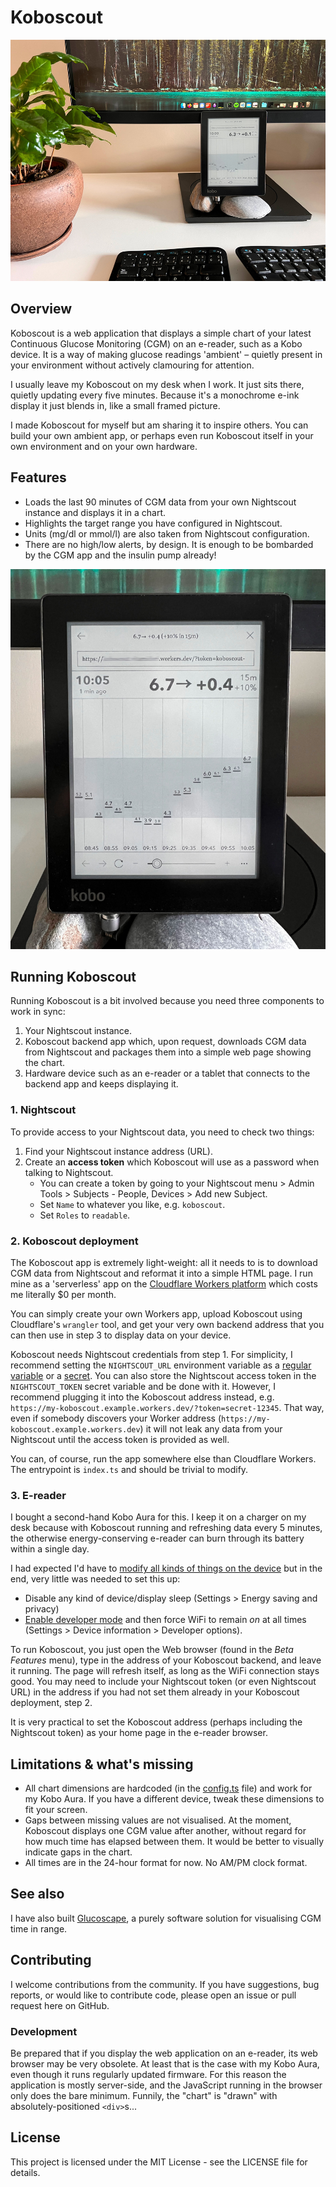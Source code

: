 # Koboscout

![](koboscout1.jpg)

## Overview

Koboscout is a web application that displays a simple chart of your latest Continuous Glucose Monitoring (CGM) on an e-reader, such as a Kobo device. It is a way of making glucose readings 'ambient' – quietly present in your environment without actively clamouring for attention.

I usually leave my Koboscout on my desk when I work. It just sits there, quietly updating every five minutes. Because it's a monochrome e-ink display it just blends in, like a small framed picture.

I made Koboscout for myself but am sharing it to inspire others. You can build your own ambient app, or perhaps even run Koboscout itself in your own environment and on your own hardware.

## Features

- Loads the last 90 minutes of CGM data from your own Nightscout instance and displays it in a chart.
- Highlights the target range you have configured in Nightscout.
- Units (mg/dl or mmol/l) are also taken from Nightscout configuration.
- There are no high/low alerts, by design. It is enough to be bombarded by the CGM app and the insulin pump already!

![](koboscout2.jpg)

## Running Koboscout

Running Koboscout is a bit involved because you need three components to work in sync:
1. Your Nightscout instance.
2. Koboscout backend app which, upon request, downloads CGM data from Nightscout and packages them into a simple
   web page showing the chart.
3. Hardware device such as an e-reader or a tablet that connects to the backend app and keeps displaying it.

### 1. Nightscout
To provide access to your Nightscout data, you need to check two things:

1. Find your Nightscout instance address (URL).
2. Create an **access token** which Koboscout will use as a password when talking to Nightscout.
    - You can create a token by going to your Nightscout menu > Admin Tools > Subjects - People, Devices > Add new Subject.
    - Set `Name` to whatever you like, e.g. `koboscout`.
    - Set `Roles` to `readable`.

### 2. Koboscout deployment
The Koboscout app is extremely light-weight: all it needs to is to download CGM data from Nightscout
and reformat it into a simple HTML page. I run mine as a 'serverless' app on the
[Cloudflare Workers platform](https://workers.cloudflare.com/) which costs me literally $0 per month.

You can simply create your own Workers app, upload Koboscout using Cloudflare's `wrangler` tool,
and get your very own backend address that you can then use in step 3 to display data on your device.

Koboscout needs Nightscout credentials from step 1. For simplicity, I recommend setting the `NIGHTSCOUT_URL` environment
variable as a [regular variable](https://developers.cloudflare.com/workers/configuration/environment-variables/)
or a [secret](https://developers.cloudflare.com/workers/configuration/secrets/).
You can also store the Nightscout access token in the `NIGHTSCOUT_TOKEN` secret variable and be done with it.
However, I recommend plugging it into the Koboscout address instead, e.g. `https://my-koboscout.example.workers.dev/?token=secret-12345`.
That way, even if somebody discovers your Worker address (`https://my-koboscout.example.workers.dev`) it will not
leak any data from your Nightscout until the access token is provided as well.

You can, of course, run the app somewhere else than Cloudflare Workers. The entrypoint is `index.ts` and should be trivial to modify.

### 3. E-reader
I bought a second-hand Kobo Aura for this. I keep it on a charger on my desk because with Koboscout running
and refreshing data every 5 minutes, the otherwise energy-conserving e-reader can burn through its battery
within a single day.

I had expected I'd have to [modify all kinds of things on the device](https://wiki.mobileread.com/wiki/Kobo_eReader_hacks)
but in the end, very little was needed to set this up:
- Disable any kind of device/display sleep (Settings > Energy saving and privacy)
- [Enable developer mode](https://wiki.mobileread.com/wiki/Kobo_eReader_hacks#devmode) and then force WiFi to remain *on* at all times (Settings > Device information > Developer options).

To run Koboscout, you just open the Web browser (found in the *Beta Features* menu), type in the address of your
Koboscout backend, and leave it running. The page will refresh itself, as long as the WiFi connection stays good.
You may need to include your Nightscout token (or even Nightscout URL) in the address if you had not set them
already in your Koboscout deployment, step 2.

It is very practical to set the Koboscout address (perhaps including the Nightscout token) as your home
page in the e-reader browser.

## Limitations & what's missing

- All chart dimensions are hardcoded (in the [config.ts](./src/config.ts) file) and work for my Kobo Aura.
  If you have a different device, tweak these dimensions to fit your screen.
- Gaps between missing values are not visualised. At the moment, Koboscout displays one CGM value after another,
  without regard for how much time has elapsed between them. It would be better to visually indicate
  gaps in the chart.
- All times are in the 24-hour format for now. No AM/PM clock format.

## See also

I have also built [Glucoscape](https://github.com/vitawasalreadytaken/glucoscape), a purely software
solution for visualising CGM time in range.

## Contributing

I welcome contributions from the community. If you have suggestions, bug reports, or would like to contribute code, please open an issue or pull request here on GitHub.

### Development
Be prepared that if you display the web application on an e-reader, its web browser may be very obsolete.
At least that is the case with my Kobo Aura, even though it runs regularly updated firmware.
For this reason the application is mostly server-side, and the JavaScript running in the browser
only does the bare minimum. Funnily, the "chart" is "drawn" with absolutely-positioned `<div>`s...

## License

This project is licensed under the MIT License - see the LICENSE file for details.
